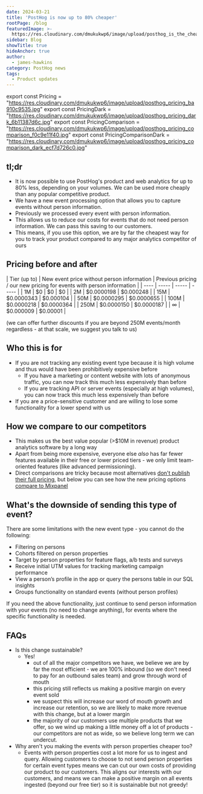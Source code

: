 ```yaml
---
date: 2024-03-21
title: 'PostHog is now up to 80% cheaper'
rootPage: /blog
featuredImage: >-
  https://res.cloudinary.com/dmukukwp6/image/upload/posthog_is_the_cheapest_e77c4ea4a5.jpg
sidebar: Blog
showTitle: true
hideAnchor: true
author:
  - james-hawkins
category: PostHog news
tags:
  - Product updates
---
```


export const Pricing = "https://res.cloudinary.com/dmukukwp6/image/upload/posthog_pricing_ba910c9535.jpg"
export const PricingDark = "https://res.cloudinary.com/dmukukwp6/image/upload/posthog_pricing_dark_6b11387d6c.jpg"
export const PricingComparison = "https://res.cloudinary.com/dmukukwp6/image/upload/posthog_pricing_comparison_f0c9e11f40.jpg"
export const PricingComparisonDark = "https://res.cloudinary.com/dmukukwp6/image/upload/posthog_pricing_comparison_dark_ecf7d726c0.jpg"

## tl;dr

* It is now possible to use PostHog's product and web analytics for up to 80% less, depending on your volumes. We can be used more cheaply than any popular competitive product.
* We have a new event processing option that allows you to capture events without person information.
* Previously we processed every event with person information.
* This allows us to reduce our costs for events that do not need person information. We can pass this saving to our customers.
* This means, if you use this option, we are by far the cheapest way for you to track your product compared to any major analytics competitor of ours

<ProductScreenshot
  imageLight={Pricing} 
  imageDark={PricingDark} 
  alt="New PostHog pricing" 
  classes="rounded"
/>

## Pricing before and after

| Tier (up to) | New event price without person information | Previous pricing / our new pricing for events with person information |
| ---- | ----- | ----- | ----- |
| 1M | $0 | $0 | $0 |
| 2M | $0.0000198 |  $0.000248 |
| 15M | $0.0000343 |  $0.000104 |
| 50M | $0.0000295 |  $0.0000655 |
| 100M | $0.0000218 |  $0.0000364 |
| 250M | $0.0000150 | $0.0000187 |
| ∞ | $0.000009 | $0.00001 |

(we can offer further discounts if you are beyond 250M events/month regardless - at that scale, we suggest you talk to us)

## Who this is for

- If you are not tracking any existing event type because it is high volume and thus would have been prohibitively expensive before
  - If you have a marketing or content website with lots of anonymous traffic, you can now track this much less expensively than before
  - If you are tracking API or server events (especially at high volumes), you can now track this much less expensively than before
- If you are a price-sensitive customer and are willing to lose some functionality for a lower spend with us

## How we compare to our competitors

* This makes us the best value popular (>$10M in revenue) product analytics software by a long way
* Apart from being more expensive, everyone else _also_ has far fewer features available in their free or lower priced tiers - we only limit team-oriented features (like advanced permissioning).
* Direct comparisons are tricky because most alternatives [don't publish their full pricing](/blog/transparent-enterprise-pricing), but below you can see how the new pricing options [compare to Mixpanel](/blog/posthog-vs-mixpanel)

<ProductScreenshot
  imageLight={PricingComparison} 
  imageDark={PricingComparisonDark} 
  alt="New PostHog pricing compared to Mixpanel" 
  classes="rounded"
/>

## What's the downside of sending this type of event?

There are some limitations with the new event type - you cannot do the following:

- Filtering on persons
- Cohorts filtered on person properties
- Target by person properties for feature flags, a/b tests and surveys
- Receive initial UTM values for tracking marketing campaign performance
- View a person’s profile in the app or query the persons table in our SQL insights
- Groups functionality on standard events (without person profiles)

If you need the above functionality, just continue to send person information with your events (no need to change anything), for events where the specific functionality is needed.

## FAQs

* Is this change sustainable?
  * Yes!
    * out of all the major competitors we have, we believe we are by far the most efficient - we are 100% inbound (so we don't need to pay for an outbound sales team) and grow through word of mouth
    * this pricing still reflects us making a positive margin on every event sold
    * we suspect this will increase our word of mouth growth and increase our retention, so we are likely to make more revenue with this change, but at a lower margin
    * the majority of our customers use multiple products that we offer, so we wind up making a little money off a lot of products - our competitors are not as wide, so we believe long term we can undercut.
* Why aren't you making the events with person properties cheaper too?
  * Events with person properties cost a lot more for us to ingest and query. Allowing customers to choose to not send person properties for certain event types means we can cut our own costs of providing our product to our customers. This aligns our interests with our customers, and means we can make a positive margin on all events ingested (beyond our free tier) so it is sustainable but not greedy!
